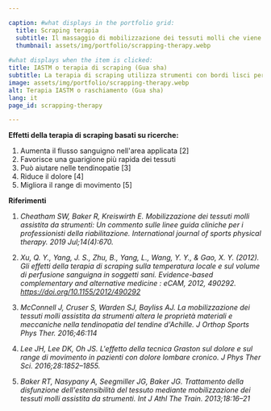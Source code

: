 ```yaml
---

caption: #what displays in the portfolio grid:
  title: Scraping terapia
  subtitle: Il massaggio di mobilizzazione dei tessuti molli che viene eseguito con l'ausilio di uno strumento per il raschiamento per guarire le lesioni dei tessuti molli.
  thumbnail: assets/img/portfolio/scrapping-therapy.webp
  
#what displays when the item is clicked:
title: IASTM o terapia di scraping (Gua sha)
subtitle: La terapia di scraping utilizza strumenti con bordi lisci per raschiare la pelle fino alla comparsa di macchie rosse. L'obiettivo di questo intervento è rompere le restrizioni fasciali e il tessuto cicatriziale che potrebbero essersi sviluppati a seguito di immobilizzazione, interventi chirurgici o tensioni e lesioni muscoloscheletriche.
image: assets/img/portfolio/scrapping-therapy.webp
alt: Terapia IASTM o raschiamento (Gua sha)
lang: it
page_id: scrapping-therapy

---
```

**Effetti della terapia di scraping basati su ricerche:**

1. Aumenta il flusso sanguigno nell'area applicata [2]
2. Favorisce una guarigione più rapida dei tessuti
3. Può aiutare nelle tendinopatie [3]
4. Riduce il dolore [4]
5. Migliora il range di movimento [5]

**Riferimenti**

1. *Cheatham SW, Baker R, Kreiswirth E. Mobilizzazione dei tessuti molli assistita da strumenti: Un commento sulle linee guida cliniche per i professionisti della riabilitazione. International journal of sports physical therapy. 2019 Jul;14(4):670.*

2. *Xu, Q. Y., Yang, J. S., Zhu, B., Yang, L., Wang, Y. Y., & Gao, X. Y. (2012). Gli effetti della terapia di scraping sulla temperatura locale e sul volume di perfusione sanguigna in soggetti sani. Evidence-based complementary and alternative medicine : eCAM, 2012, 490292. https://doi.org/10.1155/2012/490292*

3. *McConnell J, Cruser S, Warden SJ, Bayliss AJ. La mobilizzazione dei tessuti molli assistita da strumenti altera le proprietà materiali e meccaniche nella tendinopatia del tendine d'Achille. J Orthop Sports Phys Ther. 2016;46:114*

4. *Lee JH, Lee DK, Oh JS. L'effetto della tecnica Graston sul dolore e sul range di movimento in pazienti con dolore lombare cronico. J Phys Ther Sci. 2016;28:1852–1855.*

5. *Baker RT, Nasypany A, Seegmiller JG, Baker JG. Trattamento della disfunzione dell'estensibilità del tessuto mediante mobilizzazione dei tessuti molli assistita da strumenti. Int J Athl The Train. 2013;18:16–21*